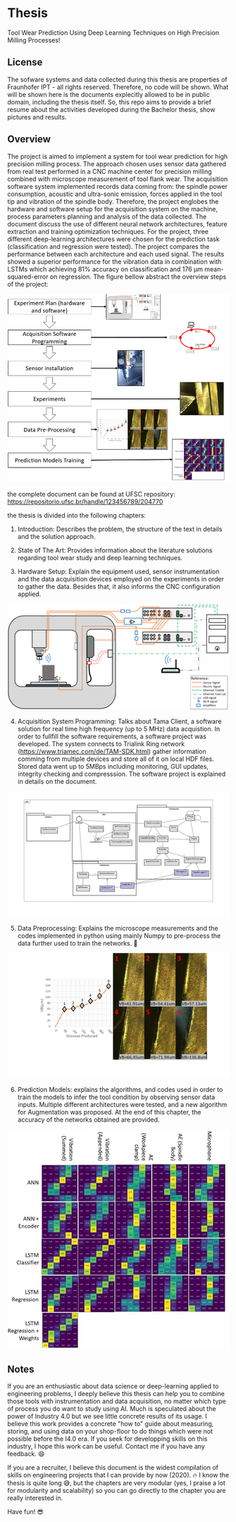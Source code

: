 # Thesis

Tool Wear Prediction Using Deep Learning Techniques on High Precision Milling Processes!

## License

The sofware systems and  data collected during this thesis are properties of Fraunhofer IPT - all rights reserved. Therefore, no code will be shown. What will be shown here is the documents explecitly allowed to be in public domain, including the thesis itself.
So, this repo aims to provide a brief resume about the activities developed during the Bachelor thesis, show pictures and results.

## Overview

The project is aimed to implement a system for tool wear prediction for high precision milling process. The approach chosen uses sensor data gathered from real test performed in a CNC machine center for precision milling combined with microscope measurement of tool flank wear. The acquisition software system implemented records data coming from: the spindle power consumption, acoustic and ultra-sonic emission, forces applied in the tool tip and vibration of the spindle body. Therefore, the project englobes the hardware and software setup for the acquisition system on the machine, process parameters planning and analysis of the data collected. The document discuss the use of different neural network architectures, feature extraction and training optimization techniques. For the project, three different deep-learning architectures were chosen for the prediction task (classification and regression were tested). The project compares the performance between each architecture and each used signal. The results showed a superior performance for the vibration data in combination with LSTMs which achieving 81% accuracy on classification and 176 μm  mean-squared-error on regression. The figure bellow abstract the overview steps of the project:

![alt text](https://github.com/eng-Marcio/Thesis/blob/master/Mysc/overview.PNG?raw=true)

the complete document can be found at UFSC repository: https://repositorio.ufsc.br/handle/123456789/204770

the thesis is divided into the following chapters:

1. Introduction: Describes the problem, the structure of the text in details and the solution approach.

2. State of The Art: Provides information about the literature solutions regarding  tool wear study and deep learning techniques.

3. Hardware Setup: Explain the equipment used, sensor instrumentation and the data acquisition devices employed on the experiments in order to gather the data. Besides that, it also informs the CNC configuration applied.

![alt text](https://github.com/eng-Marcio/Thesis/blob/master/Mysc/hardware_setup.PNG?raw=true)

4. Acquisition System Programming: Talks about Tama Client, a software solution for real time high frequency (up to 5 MHz) data acquistion. In order to fullfill the software requirements, a software project was developed. The system connects to Trialink Ring network (https://www.triamec.com/de/TAM-SDK.html) gather information comming from multiple devices and store all of it on local HDF files. Stored data went up to 5MBps including monitoring, GUI updates, integrity checking and compresssion. The software project is explained in details on the document.

![alt text](https://github.com/eng-Marcio/Thesis/blob/master/Mysc/TamaClientCD.png?raw=true)

5. Data Preprocessing: Explains the microscope measurements and the codes implemented in python using mainly Numpy to pre-process the data further used to train the networks. :snake:

![alt text](https://github.com/eng-Marcio/Thesis/blob/master/Mysc/vbs_tool4.png?raw=true)

6. Prediction Models: explains the algorithms, and codes used in order to train the models to infer the tool condition by observing sensor data inputs. Multiple different architectures were tested, and a new algorithm for Augmentation was proposed. At the end of this chapter, the accuracy of the networks obtained are provided.

![alt text](https://github.com/eng-Marcio/Thesis/blob/master/Mysc/results.PNG?raw=true)


## Notes

If you are an enthusiastic about data science or deep-learning applied to engineering problems, I deeply believe this thesis can help you to combine those tools with instrumentation and data acquisition, no matter which type of process you do want to study using AI. Much is speculated about the power of Industry 4.0 but we see little concrete results of its usage. I believe this work provides a concrete "how to" guide about measuring, storing, and using data on your shop-floor to do things which were not possible before the I4.0 era. If you seek for developping skills on this industry, I hope this work can be useful. Contact me if you have any feedback. :smile:

If you are a recruiter, I believe this document is the widest compilation of skills on engineering projects that I can provide by now (2020). :fire:
I know the thesis is quite long :sweat_smile:, but the chapters are very modular (yes, I praise a lot for modularity and scalability) so you can go directly to the chapter you are really interested in.

Have fun! :sunglasses:
